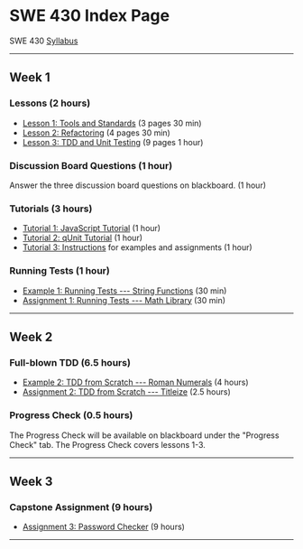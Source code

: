 SWE 430 Index Page
========================================================================


SWE 430 [Syllabus](syllabus.html)


- - - - - -
Week 1
------


### Lessons (2 hours) ###

- [Lesson 1:  Tools and Standards](lesson1.html)
  (3 pages 30 min)
- [Lesson 2:  Refactoring](lesson2.html)
  (4 pages 30 min)
- [Lesson 3:  TDD and Unit Testing](lesson3.html)
  (9 pages 1 hour)


### Discussion Board Questions (1 hour) ###

Answer the three discussion board questions on blackboard. (1 hour)


### Tutorials (3 hours) ###

- [Tutorial 1: JavaScript Tutorial](javascript-tutorial.html)
  (1 hour)
- [Tutorial 2: qUnit Tutorial](qunit-tutorial.html)
  (1 hour)
- [Tutorial 3: Instructions](instructions.html)
  for examples and assignments
  (1 hour)


### Running Tests (1 hour) ###

- [Example 1: Running Tests --- String Functions](example1.html)
  (30 min)
- [Assignment 1: Running Tests --- Math Library](assignment1.html)
  (30 min)


- - - - - -
Week 2
-----------


### Full-blown TDD (6.5 hours) ###

- [Example 2: TDD from Scratch --- Roman Numerals](example2.html)
  (4 hours)
- [Assignment 2: TDD from Scratch --- Titleize](assignment2.html)
  (2.5 hours)


### Progress Check (0.5 hours) ###

The Progress Check will be available on blackboard under 
the "Progress Check" tab.  The Progress Check covers lessons 1-3.


- - - - - -
Week 3
---------


### Capstone Assignment (9 hours) ###

- [Assignment 3: Password Checker](assignment3.html)
   (9 hours)


- - - - - -
